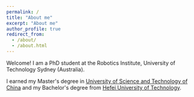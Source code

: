 ```yaml
---
permalink: /
title: "About me"
excerpt: "About me"
author_profile: true
redirect_from: 
  - /about/
  - /about.html
---
```


Welcome! I am a PhD student at the Robotics Institute, University of Technology Sydney (Australia).

I earned my Master's degree in [University of Science and Technology of China](https://en.ustc.edu.cn/) and my
Bachelor's degree from [Hefei University of Technology](https://en.hfut.edu.cn/).
